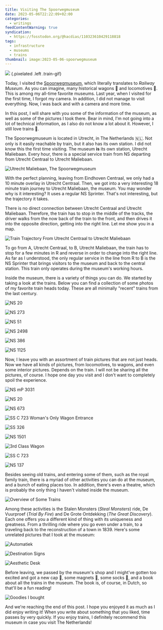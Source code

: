 ```yaml
---
title: Visiting The Spoorwegmuseum
date: 2023-05-06T22:22:09+02:00
categories:
  - writings
feedContentWarning: true
syndication:
  - https://fosstodon.org/@hacdias/110323610429118818
tags:
  - infrastructure
  - museums
  - trains
thumbnail: image:2023-05-06-spoorwegmuseum
---
```


<style>
.train-gif {
  margin-top: -1.5rem;
  margin-right: -4rem;
  max-width: 15rem;
}

.train-gif + p {
  margin-top: 2.5rem;
}
</style>

![](https://media.hacdias.com/2023-05-06-train.gif)
{.pixelated .left .train-gif}

Today, I visited the [Spoorwegmuseum](https://www.spoorwegmuseum.nl/), which literally translates to *Railway Museum*. As you can imagine, many historical wagons 🚃 and locomotives 🚂. This is among my all-time favorite museums. Last year, when I visited for the first time, I forgot my camera. In addition, I did not manage to visit everything. Now, I was back and with a camera and more time.

<!--more-->

In this post, I will share with you some of the information of the museum, as well as some of the pictures I took there. Bear in mind, I'm not going into a lot of technical information, as I also do not know a lot about it. However, I still love trains 🚅.

The Spoorwegmuseum is located in Utrecht, in The Netherlands 🇳🇱. Not only is it easily reachable by train, but it also has its own station. I did not know this the first time visiting. The museum **is** its own station, Utrecht Maliebaan. Every hour, there is a special service train from NS departing from Utrecht Centraal to Utrecht Maliebaan.

![Utrecht Maliebaan, The Spoorwegmuseum](image:2023-05-06-spoorwegmuseum)

With the perfect planning, leaving from Eindhoven Centraal, we only had a 10 minute overlay in Utrecht Centraal. Then, we got into a very interesting 18 minute train journey to Utrecht Maliebaan, the museum. You may wonder why is it interesting? It uses a regular NS Sprinter. That's not interesting, but the trajectory it takes.

There is no direct connection between Utrecht Centraal and Utrecht Maliebaan. Therefore, the train has to stop in the middle of the tracks, the driver walks from the now back of the train to the front, and then drives it into the opposite direction, getting into the right line. Let me show you in a map.

![Train Trajectory From Utrecht Centraal to Utrecht Maliebaan](image:2023-05-06-spoorwegmuseum-train-route)

To go from A, Utrecht Centraal, to B, Utrecht Maliebaan, the train has to stop for a few minutes in R and reverse in order to change into the right line. As far as I understood, the only regular service in the line from R to B is the NS Sprinter that brings visitors to the museum and back to the central station. This train only operates during the museum's working hours.

Inside the museum, there is a variety of things you can do. We started by taking a look at the trains. Below you can find a collection of some photos of my favorite train heads today. These are all minimally "recent" trains from the last century.

<div class='fg fg-3'>

![](image:2023-05-06-spoorwegmuseum-ns-20 "NS 20")

![](image:2023-05-06-spoorwegmuseum-ns-273 "NS 273")

![](image:2023-05-06-spoorwegmuseum-ns-51 "NS 51")

![](image:2023-05-06-spoorwegmuseum-ns-2498 "NS 2498")

![](image:2023-05-06-spoorwegmuseum-ns-386 "NS 386")

![](image:2023-05-06-spoorwegmuseum-ns-1125 "NS 1125")

</div>

Now, I leave you with an assortment of train pictures that are not just heads. Now we have
all kinds of pictures, from locomotives, to wagons, and even some interior pictures. Depends on the train.
I will not be sharing all the pictures, of course. I hope one day you visit and I don't want
to completely spoil the experience.

<div class='fg'>

![](image:2023-05-06-spoorwegmuseum-ns-3031 "NS mP 3031")

![](image:2023-05-06-spoorwegmuseum-ns-20-side "NS 20")

</div>

![](image:2023-05-06-spoorwegmuseum-ns-673 "NS 673")

<div class='fg'>

![](image:2023-05-06-spoorwegmuseum-ss-723-wo "SS C 723 Woman's Only Wagon Entrance")

![](image:2023-05-06-spoorwegmuseum-ss-326 "SS 326")

</div>

<div class='fg'>

![](image:2023-05-06-spoorwegmuseum-ns-1501 "NS 1501")

![](image:2023-05-06-spoorwegmuseum-3d-class "3rd Class Wagon")

![](image:2023-05-06-spoorwegmuseum-ss-723 "SS C 723")

![](image:2023-05-06-spoorwegmuseum-ns-137 "NS 137")

</div>

Besides seeing old trains, and entering some of them, such as the royal family train, there is a myriad of other activities you can do at the museum, and a bunch of eating places too. In addition, there's even a theatre, which is probably the only thing I haven't visited inside the museum.

![](image:2023-05-06-spoorwegmuseum-overview "Overview of Some Trains")

Among these activities is the Stalen Monsters (*Steal Monsters*) ride, De Vuurproef (*Trial By Fire*) and De Grote Ontdekking (*The Great Discovery*). Each one offers you a different kind of thing with its uniqueness and greatness. From a thrilling ride where you go even under a train, to a traveling back to the reconstruction of a town in 1839. Here's some unrelated pictures that I took at the museum:

<div class='fg fg-3'>

![](image:2023-05-06-spoorwegmuseum-automatiek "Automatiek")

![](image:2023-05-06-spoorwegmuseum-naartoe "Destination Signs")

![](image:2023-05-06-spoorwegmuseum-desk "Aesthetic Desk")

</div>

Before leaving, we passed by the museum's shop and I might've gotten too excited and got a new cap 🧢, some magnets 🧲, some socks 🧦, and a book about all the trains in the museum. The book is, of course, in Dutch, so that'll be a fun reading!

![](image:2023-05-06-spoorwegmuseum-goodies "Goodies I bought")

And we're reaching the end of this post. I hope you enjoyed it as much as I did enjoy writing it! When you write about something that you liked, time passes by very quickly. If you enjoy trains, I definitely recommend this museum in case you visit The Netherlands!
